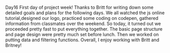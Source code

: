 Day16
First day of project week! Thanks to Britt for writing down some detailed goals and plans for the following days. We all watched the js online tutorial,designed our logo, practiced some coding on codepen, gathered information from classmates over the weekend. So today, it turned out we proceeded pretty fast to put everything together. The basic page structure and page design were pretty much set before lunch. Then we worked on putting data and filtering functions.
Overall, I enjoy working with Britt and Britney! 
